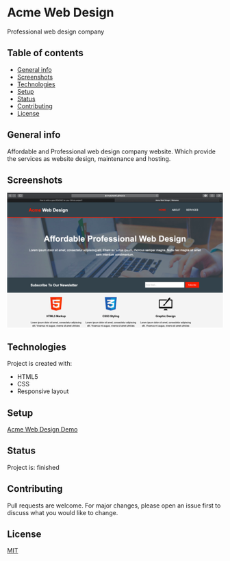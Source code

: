 # Acme Web Design

Professional web design company

## Table of contents

* [General info](#general-info)
* [Screenshots](#screenshots)
* [Technologies](#technologies)
* [Setup](#setup)
* [Status](#status)
* [Contributing](#contributing)
* [License](#license)

## General info

Affordable and Professional web design company website.
Which provide the services as website design,  maintenance  and hosting.

## Screenshots

![Example screenshot](./img/Screenshot.png)

## Technologies

Project is created with:

* HTML5
* CSS
* Responsive layout

## Setup

[Acme Web Design Demo](https://krystynamil.github.io/acme-web-design/index.html)

## Status

Project is: finished

## Contributing

Pull requests are welcome. For major changes, please open an issue first to discuss what you would like to change.

## License

[MIT](https://github.com/KrystynaMil/acme-web-design/blob/master/LICENSE)
